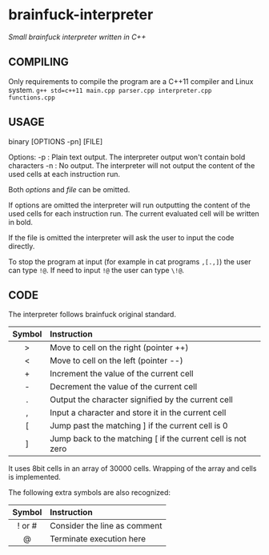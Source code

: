 # brainfuck-interpreter
*Small brainfuck interpreter written in C++*


## COMPILING
Only requirements to compile the program are a C++11 compiler and Linux system.
`g++ std=c++11 main.cpp parser.cpp interpreter.cpp functions.cpp`


## USAGE
binary [OPTIONS -pn] [FILE]

Options:
-p : Plain text output. The interpreter output won't contain bold characters
-n : No output. The interpreter will not output the content of the used cells at each instruction run.

Both *options* and *file* can be omitted.

If options are omitted the interpreter will run outputting the content of the used cells for each instruction run. The current evaluated cell will be written in bold.

If the file is omitted the interpreter will ask the user to input the code directly.

To stop the program at input (for example in cat programs `,[.,]`) the user can type `!@`. If need to input `!@` the user can type `\!@`.


## CODE
The interpreter follows brainfuck original standard.

| Symbol | Instruction |
|:---:|:---|
| > |	Move to cell on the right (pointer ++) |
| < |	Move to cell on the left (pointer --) |
| + |	Increment the value of the current cell |
| - |	Decrement the value of the current cell |
| . |	Output the character signified by the current cell |
| , |	Input a character and store it in the current cell |
| [ |	Jump past the matching ] if the current cell is 0 |
| ] |	Jump back to the matching [ if the current cell is not zero |

It uses 8bit cells in an array of 30000 cells. Wrapping of the array and cells is implemented.

The following extra symbols are also recognized:

| Symbol | Instruction |
|:---:|:---|
| ! or # | Consider the line as comment |
| @ | Terminate execution here |
